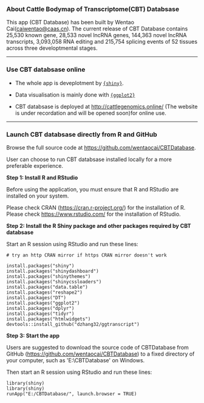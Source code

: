 ###  About Cattle Bodymap of Transcriptome(CBT) Databsase

This app (CBT Database) has been built by Wentao Cai(caiwentao@caas.cn).
The current release of CBT Database contains 25,530 known gene, 28,533 novel lncRNA genes, 144,363 novel lncRNA transcripts, 3,093,058 RNA editing and 215,754 splicing events of 52 tissues across three developtmental stages.  


*****

###	Use CBT databsase online
+ The whole app is deveplotment by [`{shiny}`](https://github.com/rstudio/shiny).

+ Data visualisation is mainly done with [`{ggplot2}`](https://github.com/tidyverse/ggplot2)

+ CBT databsase is deployed at <a href="http://cattlegenomics.online" target="_blank">http://cattlegenomics.online/</a> (The website is under recordation and will be opened soon)for online use.  


*****

###	Launch CBT databsase directly from R and GitHub

Browse the full source code at https://github.com/wentaocai/CBTDatabase.

User can choose to run CBT databsase installed locally for a more preferable experience.

**Step 1: Install R and RStudio**

Before using the application, you must ensure that R and RStudio are installed on your system.

Please check CRAN (<a href="https://cran.r-project.org/" target="_blank">https://cran.r-project.org/</a>) for the installation of R.  
Please check <a href="https://www.rstudio.com/" target="_blank">https://www.rstudio.com/</a> for the installation of RStudio.  

**Step 2: Install the R Shiny package and other packages required by CBT databsase**

Start an R session using RStudio and run these lines:  
```
# try an http CRAN mirror if https CRAN mirror doesn't work  

install.packages("shiny")  
install.packages("shinydashboard")  
install.packages("shinythemes")  
install.packages("shinycssloaders")
install.packages("data.table")  
install.packages("reshape2")  
install.packages("DT")  
install.packages("ggplot2")  
install.packages("dplyr")  
install.packages("tidyr")  
install.packages("htmlwidgets")  
devtools::install_github("dzhang32/ggtranscript")
```

**Step 3: Start the app**  

Users are suggested to download the source code of CBTDatabase from GitHub (https://github.com/wentaocai/CBTDatabase) to a fixed directory of your computer, such as 'E:\CBTDatabase' on Windows.


Then start an R session using RStudio and run these lines:  
```
library(shiny)  
library(shiny)  
runApp("E:/CBTDatabase/", launch.browser = TRUE)
```


